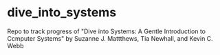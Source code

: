 # dive_into_systems
Repo to track progress of "Dive into Systems: A Gentle Introduction to Ccmputer Systems" by Suzanne J. Mattthews, Tia Newhall, and Kevin C. Webb
